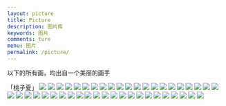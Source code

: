 ```yaml
---
layout: picture
title: Picture
description: 图片库
keywords: 图片
comments: ture
menu: 图片
permalink: /picture/
---
```


<p>以下的所有画，均出自一个美丽的画手</p>
「桃子夏」

<img class="picture-img" src="../images/posts/meilin/1.jpg"/>
<img class="picture-img" src="../images/posts/meilin/2-1.jpg"/>
<img class="picture-img" src="../images/posts/meilin/2-2.jpg"/>
<img class="picture-img" src="../images/posts/meilin/3-1.jpg"/>
<img class="picture-img" src="../images/posts/meilin/3-2.jpg"/>
<img class="picture-img" src="../images/posts/meilin/4.jpg"/>
<img class="picture-img" src="../images/posts/meilin/5.jpg"/>
<img class="picture-img" src="../images/posts/meilin/6.jpg"/>
<img class="picture-img" src="../images/posts/meilin/7.jpg"/>
<img class="picture-img" src="../images/posts/meilin/8.jpg"/>
<img class="picture-img" src="../images/posts/meilin/9.jpg"/>
<img class="picture-img" src="../images/posts/meilin/10.jpg"/>

<img class="picture-img" src="../images/posts/meilin/11.jpg"/>
<img class="picture-img" src="../images/posts/meilin/12.jpg"/>
<img class="picture-img" src="../images/posts/meilin/13.jpg"/>
<img class="picture-img" src="../images/posts/meilin/14.jpg"/>
<img class="picture-img" src="../images/posts/meilin/15.jpg"/>
<img class="picture-img" src="../images/posts/meilin/16.jpg"/>
<img class="picture-img" src="../images/posts/meilin/17.jpg"/>
<img class="picture-img" src="../images/posts/meilin/18.jpg"/>
<img class="picture-img" src="../images/posts/meilin/19.jpg"/>
<img class="picture-img" src="../images/posts/meilin/20.jpg"/>

<img class="picture-img" src="../images/posts/meilin/21.jpg"/>
<img class="picture-img" src="../images/posts/meilin/22.jpg"/>
<img class="picture-img" src="../images/posts/meilin/23.jpg"/>
<img class="picture-img" src="../images/posts/meilin/24.jpg"/>
<img class="picture-img" src="../images/posts/meilin/25.jpg"/>
<img class="picture-img" src="../images/posts/meilin/26.jpg"/>
<img class="picture-img" src="../images/posts/meilin/27.jpg"/>
<img class="picture-img" src="../images/posts/meilin/28.jpg"/>
<img class="picture-img" src="../images/posts/meilin/29.jpg"/>
<img class="picture-img" src="../images/posts/meilin/30.jpg"/>

<img class="picture-img" src="../images/posts/meilin/31.jpg"/>
<img class="picture-img" src="../images/posts/meilin/32-1.jpg"/>
<img class="picture-img" src="../images/posts/meilin/32-2.jpg"/>
<img class="picture-img" src="../images/posts/meilin/33-1.jpg"/>
<img class="picture-img" src="../images/posts/meilin/33-2.jpg"/>
<img class="picture-img" src="../images/posts/meilin/34.jpg"/>
<img class="picture-img" src="../images/posts/meilin/35.jpg"/>
<img class="picture-img" src="../images/posts/meilin/36.jpg"/>
<img class="picture-img" src="../images/posts/meilin/37.jpg"/>
<img class="picture-img" src="../images/posts/meilin/38.jpg"/>
<img class="picture-img" src="../images/posts/meilin/39.jpg"/>
<img class="picture-img" src="../images/posts/meilin/40.jpg"/>

